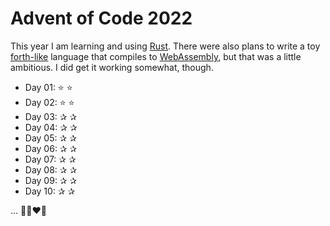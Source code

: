 # Advent of Code 2022

This year I am learning and using [Rust](https://www.rust-lang.org). There were also plans to write a toy [forth-like](https://www.forth.com/forth) language that compiles to
[WebAssembly](https://webassembly.org), but that was a little ambitious. I did get it working somewhat, though.

- Day 01: ⭐ ⭐
- Day 02: ⭐ ⭐
- Day 03: ✰ ✰
- Day 04: ✰ ✰
- Day 05: ✰ ✰
- Day 06: ✰ ✰
- Day 07: ✰ ✰
- Day 08: ✰ ✰
- Day 09: ✰ ✰
- Day 10: ✰ ✰

... 👩‍💻❤️🦀
